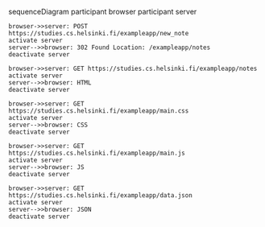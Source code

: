 sequenceDiagram
    participant browser
    participant server

    browser->>server: POST https://studies.cs.helsinki.fi/exampleapp/new_note
    activate server
    server-->>browser: 302 Found Location: /exampleapp/notes
    deactivate server

    browser->>server: GET https://studies.cs.helsinki.fi/exampleapp/notes
    activate server
    server-->>browser: HTML
    deactivate server

    browser->>server: GET https://studies.cs.helsinki.fi/exampleapp/main.css
    activate server
    server-->>browser: CSS
    deactivate server

    browser->>server: GET https://studies.cs.helsinki.fi/exampleapp/main.js
    activate server
    server-->>browser: JS
    deactivate server

    browser->>server: GET https://studies.cs.helsinki.fi/exampleapp/data.json
    activate server
    server-->>browser: JSON
    deactivate server